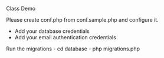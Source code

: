 Class Demo

Please create conf.php from conf.sample.php and configure it.
- Add your database credentials
- Add your email authentication credentials

Run the migrations
    - cd database
    - php migrations.php